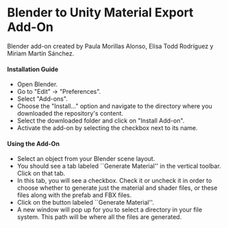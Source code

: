 # Blender to Unity Material Export Add-On
Blender add-on created by Paula Morillas Alonso, Elisa Todd Rodríguez y Miriam Martín Sánchez.

#### Installation Guide
-   Open Blender.
-   Go to "Edit" -> "Preferences".
-   Select "Add-ons".
-   Choose the "Install..." option and navigate to the directory where you downloaded the repository's content.
-   Select the downloaded folder and click on "Install Add-on".
-   Activate the add-on by selecting the checkbox next to its name.

#### Using the Add-On
-   Select an object from your Blender scene layout.
-   You should see a tab labeled ``Generate Material'' in the vertical toolbar. Click on that tab.
-   In this tab, you will see a checkbox. Check it or uncheck it in order to choose whether to generate just the material and shader files, or these files along with the prefab and FBX files.
-   Click on the button labeled ``Generate Material''.
-   A new window will pop up for you to select a directory in your file system. This path will be where all the files are generated.